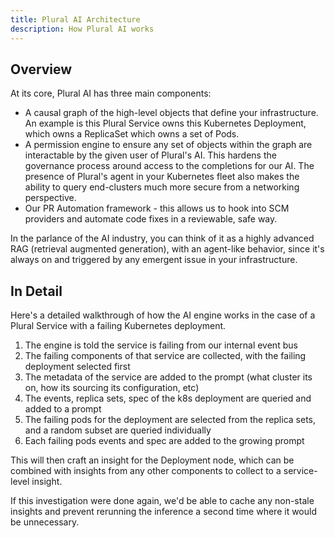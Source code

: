 ```yaml
---
title: Plural AI Architecture
description: How Plural AI works
---
```


## Overview

At its core, Plural AI has three main components:

* A causal graph of the high-level objects that define your infrastructure.  An example is this Plural Service owns this Kubernetes Deployment, which owns a ReplicaSet which owns a set of Pods.
* A permission engine to ensure any set of objects within the graph are interactable by the given user of Plural's AI.  This hardens the governance process around access to the completions for our AI.  The presence of Plural's agent in your Kubernetes fleet also makes the ability to query end-clusters much more secure from a networking perspective.
* Our PR Automation framework - this allows us to hook into SCM providers and automate code fixes in a reviewable, safe way.

In the parlance of the AI industry, you can think of it as a highly advanced RAG (retrieval augmented generation), with an agent-like behavior, since it's always on and triggered by any emergent issue in your infrastructure.

## In Detail

Here's a detailed walkthrough of how the AI engine works in the case of a Plural Service with a failing Kubernetes deployment.

1. The engine is told the service is failing from our internal event bus
2. The failing components of that service are collected, with the failing deployment selected first
3. The metadata of the service are added to the prompt (what cluster its on, how its sourcing its configuration, etc)
4. The events, replica sets, spec of the k8s deployment are queried and added to a prompt
5. The failing pods for the deployment are selected from the replica sets, and a random subset are queried individually
6. Each failing pods events and spec are added to the growing prompt

This will then craft an insight for the Deployment node, which can be combined with insights from any other components to collect to a service-level insight.

If this investigation were done again, we'd be able to cache any non-stale insights and prevent rerunning the inference a second time where it would be unnecessary.
